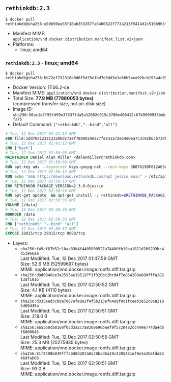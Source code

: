 ## `rethinkdb:2.3`

```console
$ docker pull rethinkdb@sha256:e89b50ea55f18ab353267fa6460822f773a213f5414d2c510b963fef75581006
```

-	Manifest MIME: `application/vnd.docker.distribution.manifest.list.v2+json`
-	Platforms:
	-	linux; amd64

### `rethinkdb:2.3` - linux; amd64

```console
$ docker pull rethinkdb@sha256:bb72ef732316e8d6f5d25e1bd7e9dd3e1e66b54ea92bcb193a4c9569e0ae3b8d
```

-	Docker Version: 17.06.2-ce
-	Manifest MIME: `application/vnd.docker.distribution.manifest.v2+json`
-	Total Size: **77.9 MB (77880053 bytes)**  
	(compressed transfer size, not on-disk size)
-	Image ID: `sha256:98ac1e7f55fd99e37537fda5a12802d915c3706e400412c67b9909933bebfa75`
-	Default Command: `["rethinkdb","--bind","all"]`

```dockerfile
# Tue, 12 Dec 2017 01:41:12 GMT
ADD file:1dd78a123212328bdc72ef7888024ea27fe141a72e24e0ea7c3c92b63b73d8d1 in / 
# Tue, 12 Dec 2017 01:41:12 GMT
CMD ["bash"]
# Tue, 12 Dec 2017 02:50:05 GMT
MAINTAINER Daniel Alan Miller <dalanmiller@rethinkdb.com>
# Tue, 12 Dec 2017 02:50:09 GMT
RUN apt-key adv --keyserver keys.gnupg.net --recv-keys 3B87619DF812A63A8C1005C30742918E5C8DA04A
# Tue, 12 Dec 2017 02:50:12 GMT
RUN echo "deb http://download.rethinkdb.com/apt jessie main" > /etc/apt/sources.list.d/rethinkdb.list
# Tue, 12 Dec 2017 02:50:13 GMT
ENV RETHINKDB_PACKAGE_VERSION=2.3.6~0jessie
# Tue, 12 Dec 2017 02:50:34 GMT
RUN apt-get update 	&& apt-get install -y rethinkdb=$RETHINKDB_PACKAGE_VERSION 	&& rm -rf /var/lib/apt/lists/*
# Tue, 12 Dec 2017 02:50:36 GMT
VOLUME [/data]
# Tue, 12 Dec 2017 02:50:36 GMT
WORKDIR /data
# Tue, 12 Dec 2017 02:50:36 GMT
CMD ["rethinkdb" "--bind" "all"]
# Tue, 12 Dec 2017 02:50:37 GMT
EXPOSE 28015/tcp 29015/tcp 8080/tcp
```

-	Layers:
	-	`sha256:f49cf87b52c10aa83b4f4405800527a74400fb19ea1821d209293bc4d53966aa`  
		Last Modified: Tue, 12 Dec 2017 01:47:59 GMT  
		Size: 52.6 MB (52599697 bytes)  
		MIME: application/vnd.docker.image.rootfs.diff.tar.gzip
	-	`sha256:d8d0948ce3a2595ae195197f1f320bc2bcd4f7e864208a880fffa28213df101b`  
		Last Modified: Tue, 12 Dec 2017 02:50:52 GMT  
		Size: 4.1 KB (4110 bytes)  
		MIME: application/vnd.docker.image.rootfs.diff.tar.gzip
	-	`sha256:d335eed3cb8a7867efe882f4f5b213ef6489f0c1fceeb3e52c8682185d69d49a`  
		Last Modified: Tue, 12 Dec 2017 02:50:51 GMT  
		Size: 218.0 B  
		MIME: application/vnd.docker.image.rootfs.diff.tar.gzip
	-	`sha256:a65360cb8160f05d3a2c7a8300696baef9f5720482cc449e774da4dbf6800645`  
		Last Modified: Tue, 12 Dec 2017 02:50:55 GMT  
		Size: 25.3 MB (25275935 bytes)  
		MIME: application/vnd.docker.image.rootfs.diff.tar.gzip
	-	`sha256:81f4408b849fff30d8d287a8a78bcd6a19c4305461ef0e1e356fda8246dfab68`  
		Last Modified: Tue, 12 Dec 2017 02:50:51 GMT  
		Size: 93.0 B  
		MIME: application/vnd.docker.image.rootfs.diff.tar.gzip
